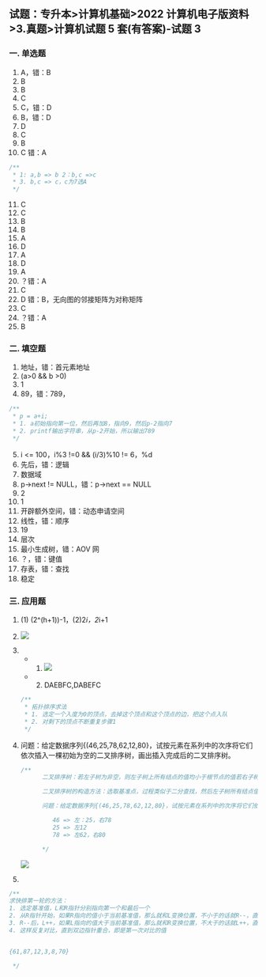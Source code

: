 ## 试题：专升本>计算机基础>2022 计算机电子版资料>3.真题>计算机试题 5 套(有答案)-试题 3

### 一. 单选题

1. A，错：B
2. B
3. B
4. C
5. C，错：D
6. B，错：D
7. D
8. C
9. B
10. C 错：A

```js
/**
 * 1: a,b => b 2：b,c =>c
 * 3. b,c => c，c为7选A
 */
```

11. C
12. C
13. B
14. B
15. A
16. D
17. A
18. D
19. A
20. ？错：A
21. C
22. D 错：B，无向图的邻接矩阵为对称矩阵
23. C
24. ？错：A
25. B

### 二. 填空题

1. 地址，错：首元素地址
2. (a>0 && b >0)
3. 1
4. 89，错：789，

```js
/**
 * p = a+i;
 * 1. a初始指向第一位，然后再加8，指向9，然后p-2指向7
 * 2. printf输出字符串，从p-2开始，所以输出789
 */
```

5. i <= 100，i%3 !=0 && (i/3)%10 != 6，%d
6. 先后，错：逻辑
7. 数据域
8. p->next != NULL，错：p->next == NULL
9. 2
10. 1
11. 开辟额外空间，错：动态申请空间
12. 线性，错：顺序
13. 19
14. 层次
15. 最小生成树，错：AOV 网
16. ？，错：键值
17. 存表，错：查找
18. 稳定

### 三. 应用题

1. (1) (2^(h+1))-1，(2)2*i，2*i+1
2. ![](https://blog-1300014307.cos.ap-guangzhou.myqcloud.com/202310141550080.png)
3. - 1. ![](https://blog-1300014307.cos.ap-guangzhou.myqcloud.com/202310141550057.png)
   - 2. DAEBFC,DABEFC
   ```js
   /**
    * 拓扑排序求法
    * 1. 选定一个入度为0的顶点，去掉这个顶点和这个顶点的边，把这个点入队
    * 2. 对剩下的顶点不断重复步骤1
    */
   ```
4. 问题：给定数据序列{(46,25,78,62,12,80}，试按元素在系列中的次序将它们依次插入一棵初始为空的二叉排序树，画出插入完成后的二叉排序树。

   ```js
   /**
         二叉排序树：若左子树为非空，则左子树上所有结点的值均小于根节点的值若右子树为非空，则右子树上所有结点的值均大于根节点的值它的左右子树也都为二叉排序树
   
         二叉排序树的构造方法：选取基准点，过程类似于二分查找，然后左子树所有结点值都小于根节点，右子树的所有节点值都大于根结点
   
         问题：给定数据序列{(46,25,78,62,12,80}，试按元素在系列中的次序将它们依次插入一棵初始为空的二叉排序树，画出插入完成后的二叉排序树。
   
            46 => 左：25，右78
            25 => 左12
            78 => 左62，右80
   
         */
   ```

   ![](https://blog-1300014307.cos.ap-guangzhou.myqcloud.com/202310151757881.png)

5.

```js
/**
求快排第一轮的方法：
1. 选定基准值，L和R指针分别指向第一个和最后一个
2. 从R指针开始，如果R指向的值小于当前基准值，那么就和L变换位置，不小于的话就R--，直到找到小于当前基准值的值
3. R--后，L++，如果L指向的值大于当前基准值，那么就和R变换位置，不大于的话就L++，直到找到大于当前基准值的值
4. 这样反复对比，直到双边指针重合，即是第一次对比的值


{61,87,12,3,8,70}

 */
```
